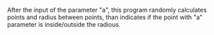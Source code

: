 After the input of the parameter "a", this program randomly calculates points and radius between points, than indicates if the point with "a" parameter is inside/outside the radious.